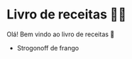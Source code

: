 # Livro de receitas :woman_cook:

Olá! Bem vindo ao livro de receitas :book:

- Strogonoff de frango

  



